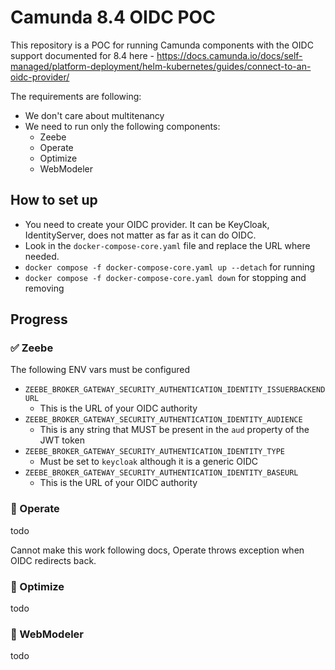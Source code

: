 # Camunda 8.4 OIDC POC

This repository is a POC for running Camunda components with the OIDC support documented for 8.4 here - https://docs.camunda.io/docs/self-managed/platform-deployment/helm-kubernetes/guides/connect-to-an-oidc-provider/

The requirements are following:

- We don't care about multitenancy
- We need to run only the following components:
  - Zeebe
  - Operate
  - Optimize
  - WebModeler

## How to set up

- You need to create your OIDC provider. It can be KeyCloak, IdentityServer, does not matter as far as it can do OIDC.
- Look in the `docker-compose-core.yaml` file and replace the URL where needed.
- `docker compose -f docker-compose-core.yaml up --detach` for running
- `docker compose -f docker-compose-core.yaml down` for stopping and removing

## Progress

### ✅ Zeebe

The following ENV vars must be configured
      
- `ZEEBE_BROKER_GATEWAY_SECURITY_AUTHENTICATION_IDENTITY_ISSUERBACKENDURL`
  - This is the URL of your OIDC authority
- `ZEEBE_BROKER_GATEWAY_SECURITY_AUTHENTICATION_IDENTITY_AUDIENCE`
    - This is any string that MUST be present in the `aud` property of the JWT token
- `ZEEBE_BROKER_GATEWAY_SECURITY_AUTHENTICATION_IDENTITY_TYPE`
    - Must be set to `keycloak` although it is a generic OIDC
- `ZEEBE_BROKER_GATEWAY_SECURITY_AUTHENTICATION_IDENTITY_BASEURL`
    - This is the URL of your OIDC authority

### 🛑 Operate
todo 

Cannot make this work following docs, Operate throws exception when OIDC redirects back.


### 🛑 Optimize
todo

### 🛑 WebModeler
todo